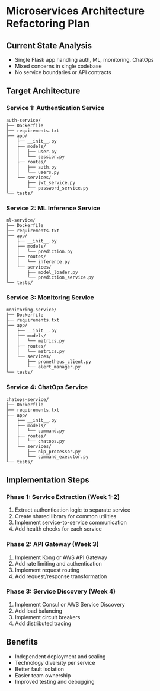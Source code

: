 # Microservices Architecture Refactoring Plan

## Current State Analysis
- Single Flask app handling auth, ML, monitoring, ChatOps
- Mixed concerns in single codebase
- No service boundaries or API contracts

## Target Architecture

### Service 1: Authentication Service
```
auth-service/
├── Dockerfile
├── requirements.txt
├── app/
│   ├── __init__.py
│   ├── models/
│   │   ├── user.py
│   │   └── session.py
│   ├── routes/
│   │   ├── auth.py
│   │   └── users.py
│   └── services/
│       ├── jwt_service.py
│       └── password_service.py
└── tests/
```

### Service 2: ML Inference Service
```
ml-service/
├── Dockerfile
├── requirements.txt
├── app/
│   ├── __init__.py
│   ├── models/
│   │   └── prediction.py
│   ├── routes/
│   │   └── inference.py
│   └── services/
│       ├── model_loader.py
│       └── prediction_service.py
└── tests/
```

### Service 3: Monitoring Service
```
monitoring-service/
├── Dockerfile
├── requirements.txt
├── app/
│   ├── __init__.py
│   ├── models/
│   │   └── metrics.py
│   ├── routes/
│   │   └── metrics.py
│   └── services/
│       ├── prometheus_client.py
│       └── alert_manager.py
└── tests/
```

### Service 4: ChatOps Service
```
chatops-service/
├── Dockerfile
├── requirements.txt
├── app/
│   ├── __init__.py
│   ├── models/
│   │   └── command.py
│   ├── routes/
│   │   └── chatops.py
│   └── services/
│       ├── nlp_processor.py
│       └── command_executor.py
└── tests/
```

## Implementation Steps

### Phase 1: Service Extraction (Week 1-2)
1. Extract authentication logic to separate service
2. Create shared library for common utilities
3. Implement service-to-service communication
4. Add health checks for each service

### Phase 2: API Gateway (Week 3)
1. Implement Kong or AWS API Gateway
2. Add rate limiting and authentication
3. Implement request routing
4. Add request/response transformation

### Phase 3: Service Discovery (Week 4)
1. Implement Consul or AWS Service Discovery
2. Add load balancing
3. Implement circuit breakers
4. Add distributed tracing

## Benefits
- Independent deployment and scaling
- Technology diversity per service
- Better fault isolation
- Easier team ownership
- Improved testing and debugging
